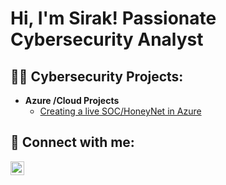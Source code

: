 <h1>Hi, I'm Sirak! Passionate Cybersecurity Analyst</h1>

<h2>👨‍💻 Cybersecurity Projects:</h2>

- <b>Azure /Cloud Projects</b>
  - [Creating a live SOC/HoneyNet in Azure](https://github.com/SirachaD/Azure-SOC)


<h2> 🤳 Connect with me:</h2>


[<img align="left" alt="SirakAlemDebrezion | LinkedIn" width="22px" src="https://cdn.jsdelivr.net/npm/simple-icons@v3/icons/linkedin.svg" />][linkedin]


[linkedin]: https//:www.linkedin.com/in/
